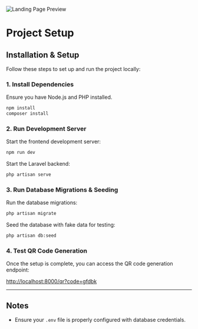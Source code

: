 ![Landing Page Preview](screenshot.png)


# Project Setup

## Installation & Setup

Follow these steps to set up and run the project locally:

### 1. Install Dependencies
Ensure you have Node.js and PHP installed.

```sh
npm install
composer install
```

### 2. Run Development Server
Start the frontend development server:

```sh
npm run dev
```

Start the Laravel backend:

```sh
php artisan serve
```

### 3. Run Database Migrations & Seeding
Run the database migrations:

```sh
php artisan migrate
```

Seed the database with fake data for testing:

```sh
php artisan db:seed
```

### 4. Test QR Code Generation
Once the setup is complete, you can access the QR code generation endpoint:

[http://localhost:8000/qr?code=gfdbk](http://localhost:8000/qr?code=gfdbk)

---

## Notes
- Ensure your `.env` file is properly configured with database credentials.

